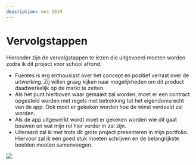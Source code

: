 ```yaml
---
description: mei 2019
---
```


# Vervolgstappen

Hieronder zijn de vervolgstappen te lezen die uitgevoerd moeten worden zodra ik dit project voor school afrond.

* Fuentes is erg enthousiast over het concept en positief verrast over de uitwerking. Zij willen graag kijken naar mogelijkheden om dit product daadwerkelijk op de markt te zetten.
* Als het punt hierboven waar gemaakt zal worden, moet er een contract opgesteld worden met regels met betrekking tot het eigendomsrecht van de app. Ook moet er gekeken worden hoe de winst verdeeld zal worden.
* Als de app uitgewerkt wordt moet er gekeken worden wie dit gaat bouwen en wat mijn rol hier verder in zal zijn.
* Uiteraard zal ik met trots dit grote project presenteren in mijn portfolio. Hiervoor zal ik een goed stuk moeten schrijven en de belangrijkste beelden moeten samenvoegen.

![](../.gitbook/assets/img_0896.PNG)


